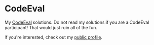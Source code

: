 CodeEval
========

My <a href="http://codeeval.com">CodeEval</a> solutions. Do not read my solutions if you are a CodeEval participant! That would just ruin all of the fun.

If you're interested, check out my <a href="http://goo.gl/Q6JZeY">public profile</a>.
